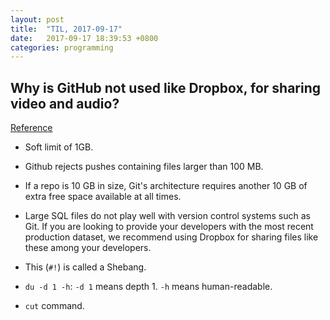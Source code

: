 ```yaml
---
layout: post
title:  "TIL, 2017-09-17"
date:   2017-09-17 18:39:53 +0800
categories: programming
---
```


## Why is GitHub not used like Dropbox, for sharing video and audio?
[Reference](https://webapps.stackexchange.com/questions/39019/why-is-github-not-used-like-dropbox-for-sharing-video-and-audio)

- Soft limit of 1GB.
- Github rejects pushes containing files larger than 100 MB.
- If a repo is 10 GB in size, Git's architecture requires another 10 GB of extra free space available at all times.
- Large SQL files do not play well with version control systems such as Git. If you are looking to provide your developers with the most recent production dataset, we recommend using Dropbox for sharing files like these among your developers.

- This (`#!`) is called a Shebang.
- `du -d 1 -h`: `-d 1` means depth 1. `-h` means human-readable.
- `cut` command.
